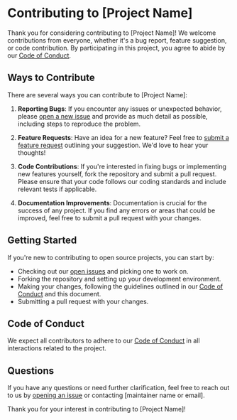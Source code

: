 # Contributing to [Project Name]

Thank you for considering contributing to [Project Name]! We welcome contributions from everyone, whether it's a bug report, feature suggestion, or code contribution. By participating in this project, you agree to abide by our [Code of Conduct](CODE_OF_CONDUCT.md).

## Ways to Contribute

There are several ways you can contribute to [Project Name]:

1. **Reporting Bugs**: If you encounter any issues or unexpected behavior, please [open a new issue](https://github.com/yourusername/projectname/issues/new) and provide as much detail as possible, including steps to reproduce the problem.

2. **Feature Requests**: Have an idea for a new feature? Feel free to [submit a feature request](https://github.com/yourusername/projectname/issues/new) outlining your suggestion. We'd love to hear your thoughts!

3. **Code Contributions**: If you're interested in fixing bugs or implementing new features yourself, fork the repository and submit a pull request. Please ensure that your code follows our coding standards and include relevant tests if applicable.

4. **Documentation Improvements**: Documentation is crucial for the success of any project. If you find any errors or areas that could be improved, feel free to submit a pull request with your changes.

## Getting Started

If you're new to contributing to open source projects, you can start by:

- Checking out our [open issues](https://github.com/yourusername/projectname/issues) and picking one to work on.
- Forking the repository and setting up your development environment.
- Making your changes, following the guidelines outlined in our [Code of Conduct](CODE_OF_CONDUCT.md) and this document.
- Submitting a pull request with your changes.

## Code of Conduct

We expect all contributors to adhere to our [Code of Conduct](CODE_OF_CONDUCT.md) in all interactions related to the project.

## Questions

If you have any questions or need further clarification, feel free to reach out to us by [opening an issue](https://github.com/yourusername/projectname/issues/new) or contacting [maintainer name or email].

Thank you for your interest in contributing to [Project Name]!
